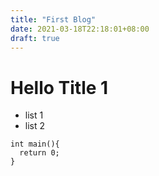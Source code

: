 ```yaml
---
title: "First Blog"
date: 2021-03-18T22:18:01+08:00
draft: true
---
```


# Hello Title 1

- list 1
- list 2

```
int main(){
  return 0;
}
```
